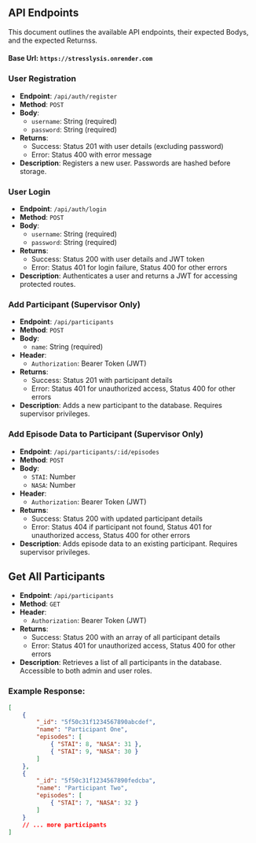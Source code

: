 
## API Endpoints

This document outlines the available API endpoints, their expected Bodys, and the expected Returnss.

#### Base Url: `https://stresslysis.onrender.com` 

### User Registration

- **Endpoint**: `/api/auth/register`
- **Method**: `POST`
- **Body**:
  - `username`: String (required)
  - `password`: String (required)
- **Returns**:
  - Success: Status 201 with user details (excluding password)
  - Error: Status 400 with error message
- **Description**: Registers a new user. Passwords are hashed before storage.


### User Login

- **Endpoint**: `/api/auth/login`
- **Method**: `POST`
- **Body**:
  - `username`: String (required)
  - `password`: String (required)
- **Returns**:
  - Success: Status 200 with user details and JWT token
  - Error: Status 401 for login failure, Status 400 for other errors
- **Description**: Authenticates a user and returns a JWT for accessing protected routes.


### Add Participant (Supervisor Only)

- **Endpoint**: `/api/participants`
- **Method**: `POST`
- **Body**:
  - `name`: String (required)
- **Header**:
  - `Authorization`: Bearer Token (JWT)
- **Returns**:
  - Success: Status 201 with participant details
  - Error: Status 401 for unauthorized access, Status 400 for other errors
- **Description**: Adds a new participant to the database. Requires supervisor privileges.


### Add Episode Data to Participant (Supervisor Only)

- **Endpoint**: `/api/participants/:id/episodes`
- **Method**: `POST`
- **Body**:
  - `STAI`: Number
  - `NASA`: Number
- **Header**:
  - `Authorization`: Bearer Token (JWT)
- **Returns**:
  - Success: Status 200 with updated participant details
  - Error: Status 404 if participant not found, Status 401 for unauthorized access, Status 400 for other errors
- **Description**: Adds episode data to an existing participant. Requires supervisor privileges.


## Get All Participants

- **Endpoint**: `/api/participants`
- **Method**: `GET`
- **Header**:
  - `Authorization`: Bearer Token (JWT)
- **Returns**:
  - Success: Status 200 with an array of all participant details
  - Error: Status 401 for unauthorized access, Status 400 for other errors
- **Description**: Retrieves a list of all participants in the database. Accessible to both admin and user roles.

### Example Response:

```json
[
    {
        "_id": "5f50c31f1234567890abcdef",
        "name": "Participant One",
        "episodes": [
            { "STAI": 8, "NASA": 31 },
            { "STAI": 9, "NASA": 30 }
        ]
    },
    {
        "_id": "5f50c31f1234567890fedcba",
        "name": "Participant Two",
        "episodes": [
            { "STAI": 7, "NASA": 32 }
        ]
    }
    // ... more participants
]
```

